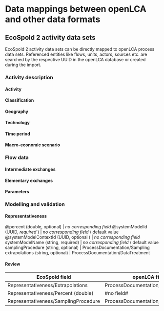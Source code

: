 Data mappings between openLCA and other data formats
====================================================

EcoSpold 2 activity data sets
-----------------------------
EcoSpold 2 activity data sets can be directly mapped to openLCA
process data sets. Referenced entities like flows, units, actors,
sources etc. are searched by the respective UUID in the openLCA 
database or created during the import.

### Activity description

#### Activity

#### Classification

#### Geography

#### Technology

#### Time period

#### Macro-economic scenario


### Flow data

#### Intermediate exchanges

#### Elementary exchanges

#### Parameters


### Modelling and validation

#### Representativeness

@percent (double, optional) | *no corresponding field*
@systemModelId (UUID, *required* ) | *no corresponding field* / default value
@systemModelContextId (UUID, optional ) | *no corresponding field*
systemModelName (string, required) | *no corresponding field* / default value
samplingProcedure (string, optional) | ProcessDocumentation/Sampling
extrapolations (string, optional) | ProcessDocumentation/DataTreatment

#### Review


| EcoSpold field | openLCA field |
|----------------|---------------|
|Representativeness/Extrapolations | ProcessDocumentation/DataTreatment|
|Representativeness/Percent (double) | #no field# |
|Representativeness/SamplingProcedure | ProcessDocumentation/Sampling|
